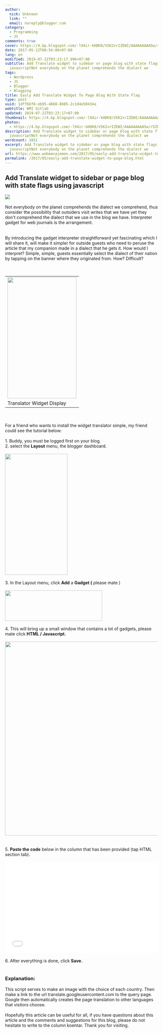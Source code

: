 ```yaml
---
author:
  nick: Unknown
  link: ""
  email: noreply@blogger.com
category:
  - Programming
  - JS
comments: true
cover: https://4.bp.blogspot.com/-l94ir-kHDK8/VSK2vrIZEWI/AAAAAAAAA5w/r5ZkFkd7n2o/s1600/google-translate-256.png
date: 2017-05-12T00:54:00+07:00
lang: en
modified: 2019-07-22T03:23:17.996+07:00
subtitle: Add Translate widget to sidebar or page blog with state flags using
  javascriptNot everybody on the planet comprehends the dialect we
tags:
  - Wordpress
  - JS
  - Blogger
  - Blogging
title: Easly Add Translate Widget To Page Blog With State Flag
type: post
uuid: 1dff66f8-eb95-4888-8605-2c1d4e50434a
webtitle: WMI Gitlab
updated: 2019-07-22T03:23:17+07:00
thumbnail: https://4.bp.blogspot.com/-l94ir-kHDK8/VSK2vrIZEWI/AAAAAAAAA5w/r5ZkFkd7n2o/s1600/google-translate-256.png
photos:
  - https://4.bp.blogspot.com/-l94ir-kHDK8/VSK2vrIZEWI/AAAAAAAAA5w/r5ZkFkd7n2o/s1600/google-translate-256.png
description: Add Translate widget to sidebar or page blog with state flags using
  javascriptNot everybody on the planet comprehends the dialect we
wordcount: 1031
excerpt: Add Translate widget to sidebar or page blog with state flags using
  javascriptNot everybody on the planet comprehends the dialect we
url: https://www.webmanajemen.com/2017/05/easly-add-translate-widget-to-page-blog.html
permalink: /2017/05/easly-add-translate-widget-to-page-blog.html
---
```


<div dir="ltr" style="text-align: left;" trbidi="on"><h2 id="h2_d78a_0">Add Translate widget to sidebar or page blog with state flags using javascript</h2><div class="separator" id="div_d78a_1"><a href="http://4.bp.blogspot.com/-l94ir-kHDK8/VSK2vrIZEWI/AAAAAAAAA5w/r5ZkFkd7n2o/s1600/google-translate-256.png" id="a_d78a_0" imageanchor="1" rel="noopener noreferer nofollow"><span id="span_d78a_0"><img border="0" id="img_d78a_0" src="https://4.bp.blogspot.com/-l94ir-kHDK8/VSK2vrIZEWI/AAAAAAAAA5w/r5ZkFkd7n2o/s1600/google-translate-256.png"></span></a></div><div class="separator" id="div_d78a_2"><br></div><span id="span_d78a_1"><span id="span_d78a_2">Not everybody on the planet comprehends the dialect we comprehend, thus consider the possibility that outsiders visit writes that we have yet they don't comprehend the dialect that we use in the blog we have. Interpreter gadget for web journals is the arrangement.&nbsp;</span></span><br><span id="span_d78a_3"><span id="span_d78a_4"><br></span></span><span id="span_d78a_5"><span id="span_d78a_6"></span></span><br><span id="span_d78a_7"><span id="span_d78a_8">By introducing the gadget interpreter straightforward yet fascinating which I will share it, will make it simpler for outside guests who need to peruse the article that my companion made in a dialect that he gets it. How would I interpret? Simple, simple, guests essentially select the dialect of their nation by tapping on the banner where they originated from. How? Difficult?</span></span><br><div id="div_d78a_3"><span id="span_d78a_9"><br></span><br><table align="center" cellpadding="0" cellspacing="0" class="tr-caption-container" id="table_d78a_0"><tbody><tr id="tr_d78a_0"><td id="td_d78a_0"><a href="http://3.bp.blogspot.com/-862A7tKWRvs/VSK2ec2Hq3I/AAAAAAAAA5o/YolKe9Ykcu0/s1600/Screenshot_10.png" id="a_d78a_1" imageanchor="1" rel="noopener noreferer nofollow"><span id="span_d78a_10"><img border="0" height="400" id="img_d78a_1" src="https://3.bp.blogspot.com/-862A7tKWRvs/VSK2ec2Hq3I/AAAAAAAAA5o/YolKe9Ykcu0/s400/Screenshot_10.png" width="227"></span></a></td></tr><tr id="tr_d78a_1"><td class="tr-caption" id="td_d78a_1"><span class="notranslate"><span id="span_d78a_11">Translator Widget Display</span></span></td></tr></tbody></table><span id="span_d78a_12"><br></span></div><div id="div_d78a_4"><span id="span_d78a_13"><br></span></div><div id="div_d78a_5"><span class="notranslate"><span id="span_d78a_14">For a friend who wants to install the widget translator simple, my friend could see the tutorial below:</span></span></div><div id="div_d78a_6"><span id="span_d78a_15"><br></span></div><div id="div_d78a_7"><span class="notranslate"><span id="span_d78a_16">1. Buddy, you must be logged first on your blog.</span></span></div><div id="div_d78a_8"><span class="notranslate"><span id="span_d78a_17">2. select the&nbsp;<b>Layout</b>&nbsp;menu, the blogger dashboard.</span></span></div><div id="div_d78a_9"><span id="span_d78a_18"><br></span></div><div class="separator" id="div_d78a_10"><a href="http://4.bp.blogspot.com/-tmbdq39sU1E/VSKtnugZ9xI/AAAAAAAAA5A/PTE126NKV1w/s1600/Screenshot_20.png" id="a_d78a_2" imageanchor="1" rel="noopener noreferer nofollow"><span id="span_d78a_19"><img border="0" height="400" id="img_d78a_2" src="https://4.bp.blogspot.com/-tmbdq39sU1E/VSKtnugZ9xI/AAAAAAAAA5A/PTE126NKV1w/s400/Screenshot_20.png" width="206"></span></a></div><div id="div_d78a_11"><span id="span_d78a_20"><br></span></div><div id="div_d78a_12"><span class="notranslate"><span id="span_d78a_21">3. In the Layout menu, click&nbsp;<b>Add</b>&nbsp;a&nbsp;<b>Gadget (</b>&nbsp;please mate )</span></span></div><div id="div_d78a_13"><span id="span_d78a_22"><br></span></div><div class="separator" id="div_d78a_14"><a href="http://2.bp.blogspot.com/-mm6sUgCzitY/VSK1aLjTabI/AAAAAAAAA5Y/x7EhP2Yro3U/s1600/Screenshot_1.png" id="a_d78a_3" imageanchor="1" rel="noopener noreferer nofollow"><span id="span_d78a_23"><img border="0" height="101" id="img_d78a_3" src="https://2.bp.blogspot.com/-mm6sUgCzitY/VSK1aLjTabI/AAAAAAAAA5Y/x7EhP2Yro3U/s320/Screenshot_1.png" width="320"></span></a></div><div id="div_d78a_15"><span id="span_d78a_24"><br></span></div><div id="div_d78a_16"><span class="notranslate"><span id="span_d78a_25">4. This will bring up a small window that contains a lot of gadgets, please mate click&nbsp;<b>HTML / Javascript.</b></span></span><br><span class="notranslate"><span id="span_d78a_26"><b><br></b></span></span><span class="notranslate"><span id="span_d78a_27"><img height="640" src="https://1.bp.blogspot.com/-pK6dY5NwZMI/VSK1iwRB-mI/AAAAAAAAA5g/WR_eGXTtGAI/s640/Screenshot_21.png" width="561"><b><br></b></span></span><span class="notranslate"><span id="span_d78a_28"><span id="span_d78a_29"><br></span></span></span><br><span class="notranslate"><span id="span_d78a_30"><span id="span_d78a_31">5.&nbsp;</span><b id="b_d78a_0">Paste the code</b><span id="span_d78a_32">&nbsp;below in the column that has been provided (tap HTML section tab).</span></span></span></div><br><iframe allowfullscreen="allowfullscreen" frameborder="0" height="300" src="//jsfiddle.net/dimaslanjaka/09wq7vfn/1/embedded/" width="100%"></iframe><br><div id="div_d78a_17"><div id="div_d78a_18"><span class="notranslate"><span id="span_d78a_33"><br></span></span></div><div id="div_d78a_19"><span class="notranslate"><span id="span_d78a_34">6. After everything is done, click&nbsp;<b>Save.</b></span></span></div><div id="div_d78a_20"><div id="div_d78a_21"><span class="notranslate"><span id="span_d78a_35"><b><br></b></span></span></div><h3 id="h3_d78a_0"><span class="notranslate"><span id="span_d78a_36"><b>Explanation:</b></span></span></h3><div><span id="span_d78a_37">This script serves to make an image with the choice of each country. Then make a link to the url translate.googleusercontent.com to the query page. Google then automatically creates the page translation to other languages ​​that visitors choose.</span></div></div><div id="div_d78a_22"><span id="span_d78a_38"></span><br></div><div id="div_d78a_23"><span class="notranslate"><span id="span_d78a_39">Hopefully this article can be useful for all, if you have questions about this article and the comments and suggestions for this blog, please do not hesitate to write to the column koentar.</span></span>&nbsp;<span class="notranslate"><span id="span_d78a_40">Thank you for visiting.</span></span></div></div></div>